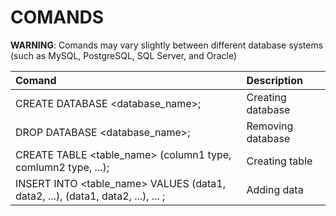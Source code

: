 # COMANDS
**WARNING**: Comands may vary slightly between different database systems (such as MySQL, PostgreSQL, SQL Server, and Oracle)

| Comand | Description |
|:------|:------|
| CREATE DATABASE <database_name>; | Creating database |
| DROP DATABASE <database_name>; | Removing database |
| CREATE TABLE <table_name> (column1 type, comlumn2 type, ...); | Creating table |
| INSERT INTO <table_name> VALUES (data1, data2, ...), (data1, data2, ...), ... ; | Adding data |
